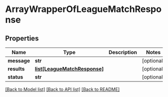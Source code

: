 # ArrayWrapperOfLeagueMatchResponse

## Properties
Name | Type | Description | Notes
------------ | ------------- | ------------- | -------------
**message** | **str** |  | [optional] 
**results** | [**list[LeagueMatchResponse]**](LeagueMatchResponse.md) |  | [optional] 
**status** | **str** |  | [optional] 

[[Back to Model list]](../README.md#documentation-for-models) [[Back to API list]](../README.md#documentation-for-api-endpoints) [[Back to README]](../README.md)

